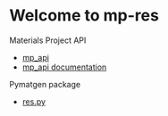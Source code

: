 # Welcome to mp-res



Materials Project API

- [mp_api](https://github.com/materialsproject/api)
- [mp_api documentation](https://docs.materialsproject.org/downloading-data/how-do-i-download-the-materials-project-database)

Pymatgen package

- [res.py](https://github.com/materialsproject/pymatgen/blob/v2024.1.27/pymatgen/io/res.py)
